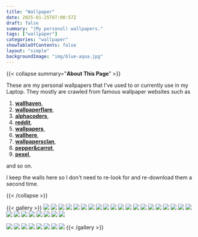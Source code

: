 ```yaml
---
title: "Wallpaper"
date: 2025-01-25T07:00:57Z
draft: false
summary: "(My personal) wallpapers."
tags: ["wallpaper"]
categories: "wallpaper"
showTableOfContents: false
layout: "simple"
backgroundImage: "img/blue-aqua.jpg"
---
```


{{< collapse summary="**About This Page**" >}}

These are my personal wallpapers that I've used to or currently use in my Laptop. They mostly are crawled from famous wallpaper websites such as 
1. [**wallhaven**](https://wallhaven.cc/), 
2. [**wallpaperflare**](https://www.wallpaperflare.com/), 
3. [**alphacoders**](https://alphacoders.com/),
4. [**reddit**](https://reddit.com/),  
5. [**wallpapers**](https://wallpapers.com),
6. [**wallhere**](https://wallhere.com),
7. [**wallpapersclan**](https://wallpapers-clan.com),
8. [**pepper&carrot**](https://www.peppercarrot.com/en/wallpapers/index.html),
9. [**pexel**](https://www.pexels.com),

and so on.

I keep the walls here so I don't need to re-look for and re-download them a second time.

{{< /collapse >}}

{{< gallery >}}
  <img src="/wall/wall1.jpg" class="grid-w50 md:grid-w33 xl:grid-w25" />
  <img src="/wall/wall2.jpg" class="grid-w50 md:grid-w33 xl:grid-w25" />
  <img src="/wall/wall3.jpg" class="grid-w50 md:grid-w33 xl:grid-w25" />
  <img src="/wall/wall4.jpg" class="grid-w50 md:grid-w33 xl:grid-w25" />
  <img src="/wall/wall5.jpg" class="grid-w50 md:grid-w33 xl:grid-w25" />
  <img src="/wall/wall6.jpg" class="grid-w50 md:grid-w33 xl:grid-w25" />
  <img src="/wall/wall7.jpg" class="grid-w50 md:grid-w33 xl:grid-w25" />
  <img src="/wall/wall8.jpg" class="grid-w50 md:grid-w33 xl:grid-w25" />
  <img src="/wall/wall9.jpg" class="grid-w50 md:grid-w33 xl:grid-w25" />
  <img src="/wall/wall10.jpg" class="grid-w50 md:grid-w33 xl:grid-w25" />
  <img src="/wall/wall11.jpg" class="grid-w50 md:grid-w33 xl:grid-w25" />
  <img src="/wall/wall12.jpg" class="grid-w50 md:grid-w33 xl:grid-w25" />
  <img src="/wall/wall13.jpg" class="grid-w50 md:grid-w33 xl:grid-w25" />
  <img src="/wall/wall14.jpg" class="grid-w50 md:grid-w33 xl:grid-w25" />
  <img src="/wall/wall16.jpg" class="grid-w50 md:grid-w33 xl:grid-w25" />
  <img src="/wall/wall17.jpg" class="grid-w50 md:grid-w33 xl:grid-w25" />
  <img src="/wall/wall18.jpg" class="grid-w50 md:grid-w33 xl:grid-w25" />
  <img src="/wall/wall19.jpg" class="grid-w50 md:grid-w33 xl:grid-w25" />
  <img src="/wall/wall20.jpg" class="grid-w50 md:grid-w33 xl:grid-w25" />
  <img src="/wall/wall21.jpg" class="grid-w50 md:grid-w33 xl:grid-w25" />
  <img src="/wall/wall22.jpg" class="grid-w50 md:grid-w33 xl:grid-w25" />
  <img src="/wall/wall23.jpg" class="grid-w50 md:grid-w33 xl:grid-w25" />
  <img src="/wall/wall24.jpg" class="grid-w50 md:grid-w33 xl:grid-w25" />
  <img src="/wall/wall26.jpg" class="grid-w50 md:grid-w33 xl:grid-w25" />
  <img src="/wall/wall27.jpg" class="grid-w50 md:grid-w33 xl:grid-w25" />
  <img src="/wall/wall28.jpg" class="grid-w50 md:grid-w33 xl:grid-w25" />
  <img src="/wall/wall29.jpg" class="grid-w50 md:grid-w33 xl:grid-w25" /> 
  <img src="/wall/wall30.jpg" class="grid-w50 md:grid-w33 xl:grid-w25" /> 

  <img src="/wall/wall1.jpeg" class="grid-w50 md:grid-w33 xl:grid-w25" />

  <img src="/wall/wall2.png" class="grid-w50 md:grid-w33 xl:grid-w25" />
  <img src="/wall/wall3.png" class="grid-w50 md:grid-w33 xl:grid-w25" />
  <img src="/wall/wall4.png" class="grid-w50 md:grid-w33 xl:grid-w25" />
  <img src="/wall/wall5.png" class="grid-w50 md:grid-w33 xl:grid-w25" />
  <img src="/wall/wall6.png" class="grid-w50 md:grid-w33 xl:grid-w25" />
  <img src="/wall/wall7.png" class="grid-w50 md:grid-w33 xl:grid-w25" />
  <img src="/wall/wall8.png" class="grid-w50 md:grid-w33 xl:grid-w25" />
{{< /gallery >}}

